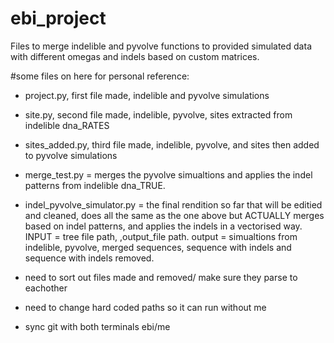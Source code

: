 # ebi_project
Files to merge indelible and pyvolve functions to provided simulated data with different omegas and indels based on custom matrices.

#some files on here for personal reference:
- project.py, first file made, indelible and pyvolve simulations
- site.py, second file made, indelible, pyvolve, sites extracted from indelible dna_RATES
- sites_added.py, third file made, indelible, pyvolve, and sites then added to pyvolve simulations

- merge_test.py = merges the pyvolve simualtions and applies the indel patterns from indelible dna_TRUE.

- indel_pyvolve_simulator.py = the final rendition so far that will be editied and cleaned, does all the same as the one above but ACTUALLY merges based on indel patterns, and applies the indels in a vectorised way. INPUT = tree file path, ,output_file path. output = simualtions from indelible, pyvolve, merged sequences, sequence with indels and sequence with indels removed. 

- need to sort out files made and removed/ make sure they parse to eachother
- need to change hard coded paths so it can run without me
- sync git with both terminals ebi/me
